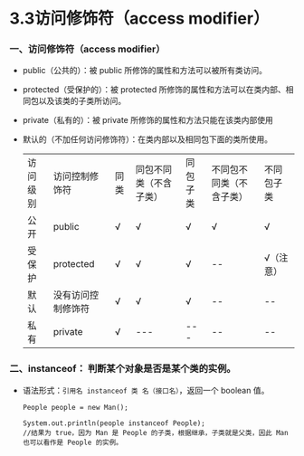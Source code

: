 # 3.3访问修饰符（access modifier）

### 一、访问修饰符（access modifier）

* public（公共的）：被 public 所修饰的属性和方法可以被所有类访问。 

* protected（受保护的）：被 protected 所修饰的属性和方法可以在类内部、相同包以及该类的子类所访问。 

* private（私有的）：被 private 所修饰的属性和方法只能在该类内部使用 

* 默认的（不加任何访问修饰符）：在类内部以及相同包下面的类所使用。 

  <table>
       <tr>
          <td>访问级别</td>
          <td>访问控制修饰符</td>
          <td>同类</td>
          <td>同包不同类（不含子类）</td>
          <td>同包子类</td>
          <td>不同包不同类（不含子类）</td>
          <td>不同包子类</td>
       </tr>
       <tr>
          <td>公开</td>
          <td>public</td>
          <td>√</td>
          <td>√</td>
          <td>√</td>
          <td>√</td>
          <td>√</td>
       </tr>
       <tr>
          <td>受保护</td>
          <td>protected</td>
          <td>√</td>
          <td>√</td>
          <td>√</td>
          <td>--</td>
          <td>√（注意）</td>
       </tr>
       <tr>
          <td>默认</td>
          <td>没有访问控制修饰符</td>
          <td>√</td>
          <td>√</td>
          <td>√</td>
          <td>--</td>
          <td>--</td>
       </tr>
       <tr>
          <td>私有</td>
          <td>private</td>
          <td>√</td>
          <td>---</td>
          <td>---</td>
          <td>--</td>
          <td>--</td>
       </tr>
    </table>

### 二、instanceof： 判断某个对象是否是某个类的实例。

* 语法形式：`引用名 instanceof 类 名（接口名）`，返回一个 boolean 值。 

      People people = new Man(); 

      System.out.println(people instanceof People); 
      //结果为 true，因为 Man 是 People 的子类，根据继承，子类就是父类，因此 Man 也可以看作是 People 的实例。 
